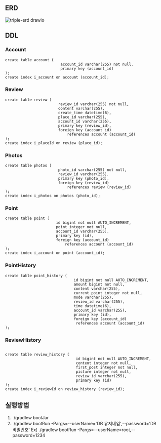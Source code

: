 ## ERD
![triple-erd drawio](https://user-images.githubusercontent.com/73890228/176977482-1f86c277-d6c7-4c81-86b3-55695c4ad872.png)

## DDL
### Account
```
create table account (
                         account_id varchar(255) not null,
                         primary key (account_id)
);
create index i_account on account (account_id);
```

### Review
```
create table review (
                        review_id varchar(255) not null,
                        content varchar(255),
                        create_time datetime(6),
                        place_id varchar(255),
                        account_id varchar(255),
                        primary key (review_id),
                        foreign key (account_id)
                            references account (account_id)
);
create index i_placeId on review (place_id);
```

### Photos
```
create table photos (
                        photo_id varchar(255) not null,
                        review_id varchar(255),
                        primary key (photo_id),
                        foreign key (review_id)
                            references review (review_id)
);
create index i_photos on photos (photo_id);
```

### Point
```
create table point (
                       id bigint not null AUTO_INCREMENT,
                       point integer not null,
                       account_id varchar(255),
                       primary key (id),
                       foreign key (account_id)
                           references account (account_id)
);
create index i_account on point (account_id);
```

### PointHistory
```
create table point_history (
                               id bigint not null AUTO_INCREMENT,
                               amount bigint not null,
                               content varchar(255),
                               current_point integer not null,
                               mode varchar(255),
                               review_id varchar(255),
                               time datetime(6),
                               account_id varchar(255),
                               primary key (id),
                               foreign key (account_id)
                                references account (account_id)
);
```

### ReviewHistory
```

create table review_history (
                                id bigint not null AUTO_INCREMENT,
                                content integer not null,
                                first_post integer not null,
                                picture integer not null,
                                review_id varchar(255),
                                primary key (id)
);
create index i_reviewId on review_history (review_id);
```
## 실행방법
1. ./gradlew bootJar
2. ./gradlew bootRun -Pargs=--userName='DB 유저네임',--password='DB 비밀번호' 
Ex) ./gradlew bootRun -Pargs=--userName=root,--password=1234

